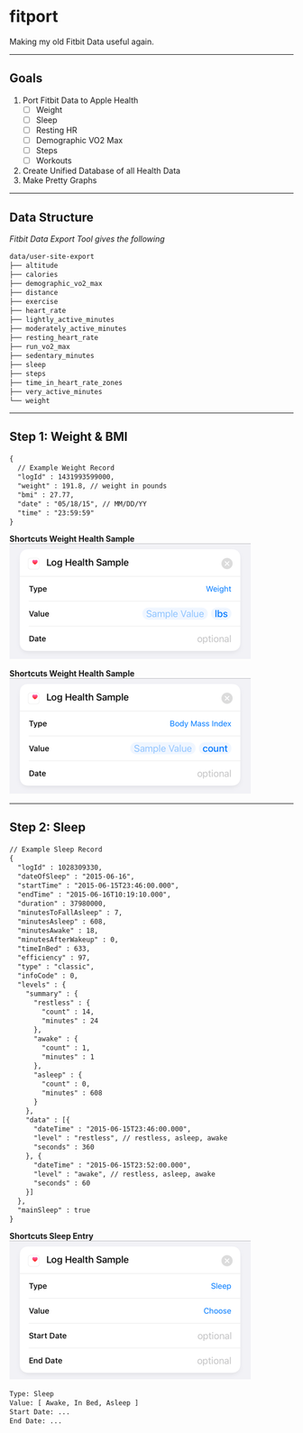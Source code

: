 # fitport
Making my old Fitbit Data useful again.
___

## Goals
1. Port Fitbit Data to Apple Health
   - [ ] Weight
   - [ ] Sleep
   - [ ] Resting HR
   - [ ] Demographic VO2 Max
   - [ ] Steps
   - [ ] Workouts
2. Create Unified Database of all Health Data
3. Make Pretty Graphs
___
## Data Structure
_Fitbit Data Export Tool gives the following_
```text
data/user-site-export
├── altitude
├── calories
├── demographic_vo2_max
├── distance
├── exercise
├── heart_rate
├── lightly_active_minutes
├── moderately_active_minutes
├── resting_heart_rate
├── run_vo2_max
├── sedentary_minutes
├── sleep
├── steps
├── time_in_heart_rate_zones
├── very_active_minutes
└── weight
```
___
## Step 1: Weight & BMI
```json5
{
  // Example Weight Record
  "logId" : 1431993599000,
  "weight" : 191.8, // weight in pounds
  "bmi" : 27.77,
  "date" : "05/18/15", // MM/DD/YY
  "time" : "23:59:59"
}
```
**Shortcuts Weight Health Sample**
![Shortcuts Weight Entry](media/shortcuts-weight-entry.png)

**Shortcuts Weight Health Sample**
![Shortcuts Body Mass Index](media/shortcuts-bmi-entry.png)

___
## Step 2: Sleep
```json5
// Example Sleep Record
{
  "logId" : 1028309330,
  "dateOfSleep" : "2015-06-16",
  "startTime" : "2015-06-15T23:46:00.000",
  "endTime" : "2015-06-16T10:19:10.000",
  "duration" : 37980000,
  "minutesToFallAsleep" : 7,
  "minutesAsleep" : 608,
  "minutesAwake" : 18,
  "minutesAfterWakeup" : 0,
  "timeInBed" : 633,
  "efficiency" : 97,
  "type" : "classic",
  "infoCode" : 0,
  "levels" : {
    "summary" : {
      "restless" : {
        "count" : 14,
        "minutes" : 24
      },
      "awake" : {
        "count" : 1,
        "minutes" : 1
      },
      "asleep" : {
        "count" : 0,
        "minutes" : 608
      }
    },
    "data" : [{
      "dateTime" : "2015-06-15T23:46:00.000",
      "level" : "restless", // restless, asleep, awake
      "seconds" : 360
    }, {
      "dateTime" : "2015-06-15T23:52:00.000",
      "level" : "awake", // restless, asleep, awake
      "seconds" : 60
    }]
  },
  "mainSleep" : true
}
```
**Shortcuts Sleep Entry**
![Shortcuts Sleep Entry](media/shortcuts-sleep-entry.png)
```
Type: Sleep
Value: [ Awake, In Bed, Asleep ]
Start Date: ...
End Date: ...
```